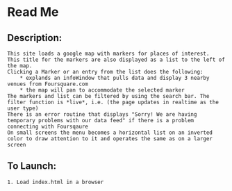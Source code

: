 Read Me
=======

Description:
------------

	This site loads a google map with markers for places of interest. 
	This title for the markers are also displayed as a list to the left of the map.
	Clicking a Marker or an entry from the list does the following:
		* explands an infoWindow that pulls data and display 3 nearby venues from Foursquare.com
		* the map will pan to accommodate the selected marker
	The markers and list can be filtered by using the search bar. The filter function is *live*, i.e. (the page updates in realtime as the user type)
	There is an error routine that displays "Sorry! We are having temporary problems with our data feed" if there is a problem connecting with Foursqaure
	On small screens the menu becomes a horizontal list on an inverted color to draw attention to it and operates the same as on a larger screen

To Launch:
------------
	1. Load index.html in a browser
